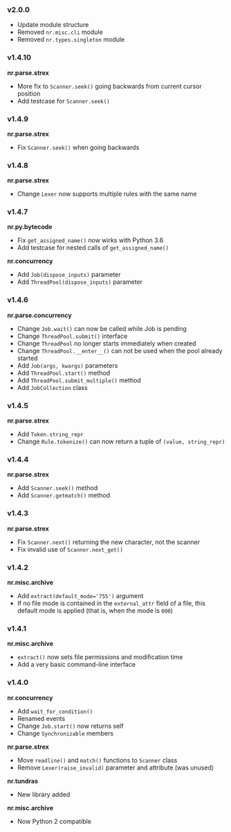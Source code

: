 ### v2.0.0

* Update module structure
* Removed `nr.misc.cli` module
* Removed `nr.types.singleton` module

### v1.4.10

__nr.parse.strex__

- More fix to `Scanner.seek()` going backwards from current cursor position
- Add testcase for `Scanner.seek()`

### v1.4.9

__nr.parse.strex__

- Fix `Scanner.seek()` when going backwards

### v1.4.8

__nr.parse.strex__

- Change `Lexer` now supports multiple rules with the same name

### v1.4.7

__nr.py.bytecode__

- Fix `get_assigned_name()` now wirks with Python 3.6
- Add testcase for nested calls of `get_assigned_name()`

__nr.concurrency__

- Add `Job(dispose_inputs)` parameter
- Add `ThreadPool(dispose_inputs)` parameter

### v1.4.6

__nr.parse.concurrency__

- Change `Job.wait()` can now be called while Job is pending
- Change `ThreadPool.submit()` interface
- Change `ThreadPool` no longer starts immediately when created
- Change `ThreadPool.__enter__()` can not be used when the pool already started
- Add `Job(args, kwargs)` parameters
- Add `ThreadPool.start()` method
- Add `ThreadPool.submit_multiple()` method
- Add `JobCollection` class

### v1.4.5

__nr.parse.strex__

- Add `Token.string_repr`
- Change `Rule.tokenize()` can now return a tuple of `(value, string_repr)`

### v1.4.4

__nr.parse.strex__

- Add `Scanner.seek()` method
- Add `Scanner.getmatch()` method

### v1.4.3

__nr.parse.strex__

- Fix `Scanner.next()` returning the new character, not the scanner
- Fix invalid use of `Scanner.next_get()`

### v1.4.2

__nr.misc.archive__

- Add `extract(default_mode='755')` argument
- If no file mode is contained in the `external_attr` field of a file, this
  default mode is applied (that is, when the mode is `000`)

### v1.4.1

__nr.misc.archive__

- `extract()` now sets file permissions and modification time
- Add a very basic command-line interface

### v1.4.0

__nr.concurrency__

- Add `wait_for_condition()`
- Renamed events
- Change `Job.start()` now returns self
- Change `Synchronizable` members

__nr.parse.strex__

- Move `readline()` and `match()` functions to `Scanner` class
- Remove `Lexer(raise_invalid)` parameter and attribute (was unused)

__nr.tundras__

- New library added

__nr.misc.archive__

- Now Python 2 compatible
